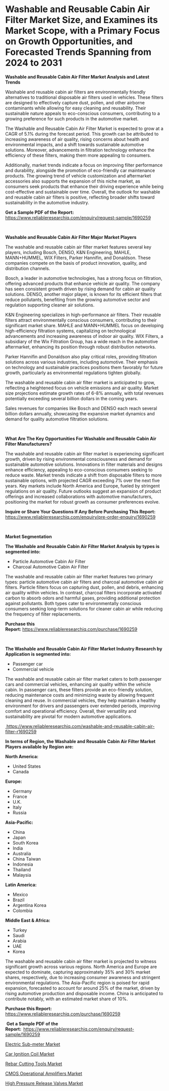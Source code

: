 <p><h1>Washable and Reusable Cabin Air Filter Market Size, and Examines its Market Scope, with a Primary Focus on Growth Opportunities, and Forecasted Trends Spanning from 2024 to 2031</h1></p><p><strong>Washable and Reusable Cabin Air Filter Market Analysis and Latest Trends</strong></p>
<p><p>Washable and reusable cabin air filters are environmentally friendly alternatives to traditional disposable air filters used in vehicles. These filters are designed to effectively capture dust, pollen, and other airborne contaminants while allowing for easy cleaning and reusability. Their sustainable nature appeals to eco-conscious consumers, contributing to a growing preference for such products in the automotive market.</p><p>The Washable and Reusable Cabin Air Filter Market is expected to grow at a CAGR of 5.1% during the forecast period. This growth can be attributed to increasing awareness of air quality, rising concerns about health and environmental impacts, and a shift towards sustainable automotive solutions. Moreover, advancements in filtration technology enhance the efficiency of these filters, making them more appealing to consumers. </p><p>Additionally, market trends indicate a focus on improving filter performance and durability, alongside the promotion of eco-friendly car maintenance products. The growing trend of vehicle customization and aftermarket accessories also supports the expansion of this niche market, as consumers seek products that enhance their driving experience while being cost-effective and sustainable over time. Overall, the outlook for washable and reusable cabin air filters is positive, reflecting broader shifts toward sustainability in the automotive industry.</p></p>
<p><strong>Get a Sample PDF of the Report:&nbsp;</strong> <a href="https://www.reliableresearchiq.com/enquiry/request-sample/1690259?utm_campaign=1144&utm_medium=2&utm_source=Github&utm_content=ia&utm_term=17102024&utm_id=washable-and-reusable-cabin-air-filter">https://www.reliableresearchiq.com/enquiry/request-sample/1690259</a></p>
<p>&nbsp;</p>
<p><strong>Washable and Reusable Cabin Air Filter Major Market Players</strong></p>
<p><p>The washable and reusable cabin air filter market features several key players, including Bosch, DENSO, K&N Engineering, MAHLE, MANN+HUMMEL, WIX Filters, Parker Hannifin, and Donaldson. These companies compete on the basis of product innovation, quality, and distribution channels.</p><p>Bosch, a leader in automotive technologies, has a strong focus on filtration, offering advanced products that enhance vehicle air quality. The company has seen consistent growth driven by rising demand for cabin air quality solutions. DENSO, another major player, is known for its efficient filters that reduce pollutants, benefiting from the growing automotive sector and regulation supporting cleaner air solutions.</p><p>K&N Engineering specializes in high-performance air filters. Their reusable filters attract environmentally conscious consumers, contributing to their significant market share. MAHLE and MANN+HUMMEL focus on developing high-efficiency filtration systems, capitalizing on technological advancements and increasing awareness of indoor air quality. WIX Filters, a subsidiary of the Wix Filtration Group, has a wide reach in the automotive aftermarket, enhancing its position through robust distribution networks.</p><p>Parker Hannifin and Donaldson also play critical roles, providing filtration solutions across various industries, including automotive. Their emphasis on technology and sustainable practices positions them favorably for future growth, particularly as environmental regulations tighten globally.</p><p>The washable and reusable cabin air filter market is anticipated to grow, reflecting a heightened focus on vehicle emissions and air quality. Market size projections estimate growth rates of 6-8% annually, with total revenues potentially exceeding several billion dollars in the coming years.</p><p>Sales revenues for companies like Bosch and DENSO each reach several billion dollars annually, showcasing the expansive market dynamics and demand for quality automotive filtration solutions.</p></p>
<p>&nbsp;</p>
<p><strong>What Are The Key Opportunities For Washable and Reusable Cabin Air Filter Manufacturers?</strong></p>
<p><p>The washable and reusable cabin air filter market is experiencing significant growth, driven by rising environmental consciousness and demand for sustainable automotive solutions. Innovations in filter materials and designs enhance efficiency, appealing to eco-conscious consumers seeking to reduce waste. Market trends indicate a shift from disposable filters to more sustainable options, with projected CAGR exceeding 7% over the next five years. Key markets include North America and Europe, fueled by stringent regulations on air quality. Future outlooks suggest an expansion of product offerings and increased collaborations with automotive manufacturers, positioning the market for robust growth as consumer preferences evolve.</p></p>
<p><strong>Inquire or Share Your Questions If Any Before Purchasing This Report:</strong> <a href="https://www.reliableresearchiq.com/enquiry/pre-order-enquiry/1690259?utm_campaign=1144&utm_medium=2&utm_source=Github&utm_content=ia&utm_term=17102024&utm_id=washable-and-reusable-cabin-air-filter">https://www.reliableresearchiq.com/enquiry/pre-order-enquiry/1690259</a></p>
<p>&nbsp;</p>
<p><strong>Market Segmentation</strong></p>
<p><strong>The Washable and Reusable Cabin Air Filter Market Analysis by types is segmented into:</strong></p>
<p><ul><li>Particle Automotive Cabin Air Filter</li><li>Charcoal Automotive Cabin Air Filter</li></ul></p>
<p><p>The washable and reusable cabin air filter market features two primary types: particle automotive cabin air filters and charcoal automotive cabin air filters. Particle filters focus on capturing dust, pollen, and debris, enhancing air quality within vehicles. In contrast, charcoal filters incorporate activated carbon to absorb odors and harmful gases, providing additional protection against pollutants. Both types cater to environmentally conscious consumers seeking long-term solutions for cleaner cabin air while reducing the frequency of filter replacements.</p></p>
<p><strong>Purchase this Report:&nbsp;</strong><a href="https://www.reliableresearchiq.com/purchase/1690259?utm_campaign=1144&utm_medium=2&utm_source=Github&utm_content=ia&utm_term=17102024&utm_id=washable-and-reusable-cabin-air-filter">https://www.reliableresearchiq.com/purchase/1690259</a></p>
<p>&nbsp;</p>
<p><strong>The Washable and Reusable Cabin Air Filter Market Industry Research by Application is segmented into:</strong></p>
<p><ul><li>Passenger car</li><li>Commercial vehicle</li></ul></p>
<p><p>The washable and reusable cabin air filter market caters to both passenger cars and commercial vehicles, enhancing air quality within the vehicle cabin. In passenger cars, these filters provide an eco-friendly solution, reducing maintenance costs and minimizing waste by allowing frequent cleaning and reuse. In commercial vehicles, they help maintain a healthy environment for drivers and passengers over extended periods, improving comfort and operational efficiency. Overall, their versatility and sustainability are pivotal for modern automotive applications.</p></p>
<p><a href="https://www.reliableresearchiq.com/washable-and-reusable-cabin-air-filter-r1690259?utm_campaign=1144&utm_medium=2&utm_source=Github&utm_content=ia&utm_term=17102024&utm_id=washable-and-reusable-cabin-air-filter">&nbsp;https://www.reliableresearchiq.com/washable-and-reusable-cabin-air-filter-r1690259</a></p>
<p><strong>In terms of Region, the Washable and Reusable Cabin Air Filter Market Players available by Region are:</strong></p>
<p>
    <p> <strong> North America: </strong>
        <ul>
            <li>United States</li>
            <li>Canada</li>
        </ul>
        </p> 
    <p> <strong> Europe: </strong>
        <ul>
            <li>Germany</li>
            <li>France</li>
            <li>U.K.</li>
            <li>Italy</li>
            <li>Russia</li>
        </ul>
        </p> 
    <p> <strong> Asia-Pacific: </strong>
        <ul>
            <li>China</li>
            <li>Japan</li>
            <li>South Korea</li>
            <li>India</li>
            <li>Australia</li>
            <li>China Taiwan</li>
            <li>Indonesia</li>
            <li>Thailand</li>
            <li>Malaysia</li>
        </ul>
        </p> 
    <p> <strong> Latin America: </strong>
        <ul>
            <li>Mexico</li>
            <li>Brazil</li>
            <li>Argentina Korea</li>
            <li>Colombia</li>
        </ul>
        </p> 
    <p> <strong> Middle East & Africa: </strong>
        <ul>
            <li>Turkey</li>
            <li>Saudi</li>
            <li>Arabia</li>
            <li>UAE</li>
            <li>Korea</li>
        </ul>
    </p>
    </p>
<p><p>The washable and reusable cabin air filter market is projected to witness significant growth across various regions. North America and Europe are expected to dominate, capturing approximately 35% and 30% market shares, respectively, due to increasing consumer awareness and stringent environmental regulations. The Asia-Pacific region is poised for rapid expansion, forecasted to account for around 25% of the market, driven by rising automotive production and disposable income. China is anticipated to contribute notably, with an estimated market share of 10%.</p></p>
<p><strong>Purchase this Report: </strong><a href="https://www.reliableresearchiq.com/purchase/1690259?utm_campaign=1144&utm_medium=2&utm_source=Github&utm_content=ia&utm_term=17102024&utm_id=washable-and-reusable-cabin-air-filter">https://www.reliableresearchiq.com/purchase/1690259</a></p>
<p>&nbsp;<strong>Get a Sample PDF of the Report:&nbsp;&nbsp;</strong><a href="https://www.reliableresearchiq.com/enquiry/request-sample/1690259?utm_campaign=1144&utm_medium=2&utm_source=Github&utm_content=ia&utm_term=17102024&utm_id=washable-and-reusable-cabin-air-filter">https://www.reliableresearchiq.com/enquiry/request-sample/1690259</a></p>
<p><strong></strong></p>
<p><p><a href="https://issuu.com/reportprime-2/docs/electric-sub-meter-market-size-2030_dc1c431072be54?utm_campaign=1144&utm_medium=2&utm_source=Github&utm_content=ia&utm_term=17102024&utm_id=washable-and-reusable-cabin-air-filter">Electric Sub-meter Market</a></p><p><a href="https://github.com/avilarotedlowkog/Market-Research-Report-List-1/blob/main/car-ignition-coil-market.md?utm_campaign=1144&utm_medium=2&utm_source=Github&utm_content=ia&utm_term=17102024&utm_id=washable-and-reusable-cabin-air-filter">Car Ignition Coil Market</a></p><p><a href="https://github.com/fadrijbtavist/Market-Research-Report-List-1/blob/main/rebar-cutting-tools-market.md?utm_campaign=1144&utm_medium=2&utm_source=Github&utm_content=ia&utm_term=17102024&utm_id=washable-and-reusable-cabin-air-filter">Rebar Cutting Tools Market</a></p><p><a href="https://www.linkedin.com/pulse/navigating-global-cmos-operational-amplifiers-market-yj7xc?utm_campaign=1144&utm_medium=2&utm_source=Github&utm_content=ia&utm_term=17102024&utm_id=washable-and-reusable-cabin-air-filter">CMOS Operational Amplifiers Market</a></p><p><a href="https://issuu.com/reportprime-2/docs/high-pressure-release-valves-market_98c90728e1658d?utm_campaign=1144&utm_medium=2&utm_source=Github&utm_content=ia&utm_term=17102024&utm_id=washable-and-reusable-cabin-air-filter">High Pressure Release Valves Market</a></p></p>